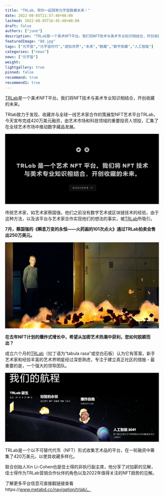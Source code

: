 ```yaml
---
title: "TRLab，带你一起探索元宇宙数藏未来！"
date: 2022-08-05T21:57:40+08:00
lastmod: 2022-08-05T16:45:40+08:00
draft: false
authors: ["june"]
description: "TRLab是一个美术NFT平台。我们将NFT技术与美术专业知识相结合，开创收藏的未来。"
featuredImage: "88.jpg"
tags: ["元宇宙","元宇宙时代","虚拟世界","未来","数藏","数字收藏","人工智能"]
categories: ["news"]
news: ["元宇宙"]
weight: 
lightgallery: true
pinned: false
recommend: true
recommend1: true
---
```


[TRLab](https://www.metabd.cc/navigation/trlab/)是一个美术NFT平台。我们将NFT技术与美术专业知识相结合，开创收藏的未来。

TRlab致力于发现、收藏并与全球一线艺术家合作的策展型NFT艺术平台TRLab，今天宣布完成420万美元融资，由艺术市场和科技领域的重要投资人领投，汇集了在全球艺术市场中推动数字藏品发展。

![数字收藏](85.png)



传统艺术家，如艺术家蔡国强，他们之前没有数字艺术或区块链技术的经验，由于这种方法，以及该平台与艺术家合作实现他们的想法的事实，被[TRLab](https://www.metabd.cc/navigation/trlab/)所吸引。

**7月，蔡国强的《瞬息万变的永恒——火药画的101次点火》通过TRLab拍卖会售出250万美元。**

![数字藏品](86.png)



**在去年NFT计划的爆炸式增长中，希望从加密艺术热潮中获利，您如何脱颖而出？**

成立六个月的[TRLab](https://www.metabd.cc/navigation/trlab/)（拉丁语为“tabula rasa”或空白石板）认为它有答案，新手艺术家和经验丰富的艺术界明星经过深思熟虑，专注于建立真正社区的措施 - 最重要的是，一个强大的领导团队。

![我们的航程](87.png)



TRLab是一个以不可替代代币（NFT）形式收集艺术品的平台，在一轮融资中筹集了420万美元，以使其收藏多样化。

联合创始人Xin Li-Cohen也是佳士得的非执行副主席，他分享了对加薪的见解，佳士得作为TRLab营销合作伙伴的角色以及2022年值得关注的NFT趋势的见解。

了解更多平台信息可直接戳链接查看https://www.metabd.cc/navigation/trlab/。
